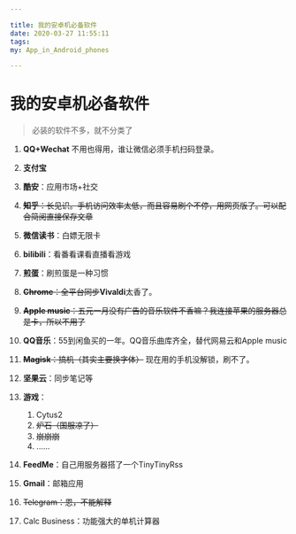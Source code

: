 ```yaml
---

title: 我的安卓机必备软件
date: 2020-03-27 11:55:11
tags: 
my: App_in_Android_phones

---
```


# 我的安卓机必备软件

>必装的软件不多，就不分类了
1. **QQ+Wechat** 不用也得用，谁让微信必须手机扫码登录。
2. **支付宝**
3. **酷安**：应用市场+社交
4. ~~**知乎**：长见识。手机访问效率太低，而且容易刷个不停，用网页版了。可以配合简阅直接保存文章~~ 
5. **微信读书**：白嫖无限卡
6. **bilibili**：看番看课看直播看游戏
7. **煎蛋**：刷煎蛋是一种习惯
8. ~~**Chrome**：全平台同步~~**Vivaldi**太香了。

9. ~~**Apple music**：五元一月没有广告的音乐软件不香嘛？我连接苹果的服务器总是卡，所以不用了~~
10. **QQ音乐**：55到闲鱼买的一年。QQ音乐曲库齐全，替代网易云和Apple music
11. ~~**Magisk**：搞机（其实主要换字体）~~ 现在用的手机没解锁，刷不了。
12. **坚果云**：同步笔记等
13. **游戏**：
    1. Cytus2
    2. ~~炉石（国服凉了）~~
    3. ~~崩崩崩~~
    4. ......
14. **FeedMe**：自己用服务器搭了一个TinyTinyRss
15. **Gmail**：邮箱应用
16. ~~Telegram：恩，不能解释~~
17. Calc Business：功能强大的单机计算器

